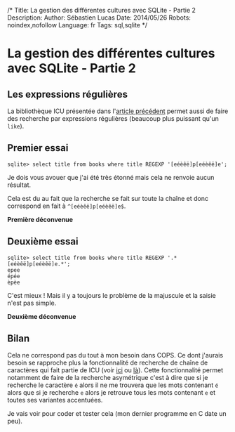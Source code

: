 /*
Title: La gestion des différentes cultures avec SQLite - Partie 2
Description: 
Author: Sébastien Lucas
Date: 2014/05/26
Robots: noindex,nofollow
Language: fr
Tags: sql,sqlite
*/
# La gestion des différentes cultures avec SQLite - Partie 2

## Les expressions régulières

La bibliothèque ICU présentée dans l'[article précédent](blog/sqlite-icu-extension) permet aussi de faire des recherche par expressions régulières (beaucoup plus puissant qu'un `like`).

## Premier essai

```
sqlite> select title from books where title REGEXP '[eéèêë]p[eéèêë]e';
```

Je dois vous avouer que j'ai été très étonné mais cela ne renvoie aucun résultat.

Cela est du au fait que la recherche se fait sur toute la chaîne et donc correspond en fait à `^[eéèêë]p[eéèêë]e$`.

**Première déconvenue**

## Deuxième essai

```
sqlite> select title from books where title REGEXP '.*[eéèêë]p[eéèêë]e.*';
epee
épée
èpèe
```

C'est mieux ! Mais il y a toujours le problème de la majuscule et la saisie n'est pas simple.

**Deuxième déconvenue**

## Bilan

Cela ne correspond pas du tout à mon besoin dans COPS. Ce dont j'aurais besoin se rapproche plus la fonctionnalité de recherche de chaîne de caractères qui fait partie de ICU (voir [ici](http://userguide.icu-project.org/collation/icu-string-search-service) ou [là](http://icu-project.org/apiref/icu4c/usearch_8h.html)). Cette fonctionnalité permet notamment de faire de la recherche asymétrique c'est à dire que si je recherche le caractère `é` alors il ne me trouvera que les mots contenant `é` alors que si je recherche `e` alors je retrouve tous les mots contenant `e` et toutes ses variantes accentuées.

Je vais voir pour coder et tester cela (mon dernier programme en C date un peu).